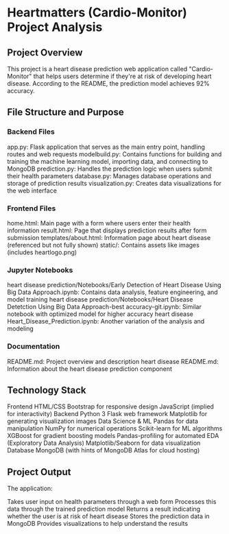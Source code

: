 # Heartmatters (Cardio-Monitor) Project Analysis

## Project Overview

This project is a heart disease prediction web application called "Cardio-Monitor" that helps users determine if they're at risk of developing heart disease. According to the README, the prediction model achieves 92% accuracy.

## File Structure and Purpose

### Backend Files

app.py: Flask application that serves as the main entry point, handling routes and web requests
modelbuild.py: Contains functions for building and training the machine learning model, importing data, and connecting to MongoDB
prediction.py: Handles the prediction logic when users submit their health parameters
database.py: Manages database operations and storage of prediction results
visualization.py: Creates data visualizations for the web interface

### Frontend Files

home.html: Main page with a form where users enter their health information
result.html: Page that displays prediction results after form submission
templates/about.html: Information page about heart disease (referenced but not fully shown)
static/: Contains assets like images (includes heartlogo.png)

### Jupyter Notebooks

heart disease prediction/Notebooks/Early Detection of Heart Disease Using Big Data Approach.ipynb: Contains data analysis, feature engineering, and model training
heart disease prediction/Notebooks/Heart Disease Detetction Using Big Data Approach-best accuracy-git.ipynb: Similar notebook with optimized model for higher accuracy
heart disease Heart_Disease_Prediction.ipynb: Another variation of the analysis and modeling

### Documentation

README.md: Project overview and description
heart disease README.md: Information about the heart disease prediction component

## Technology Stack

Frontend
HTML/CSS
Bootstrap for responsive design
JavaScript (implied for interactivity)
Backend
Python 3
Flask web framework
Matplotlib for generating visualization images
Data Science & ML
Pandas for data manipulation
NumPy for numerical operations
Scikit-learn for ML algorithms
XGBoost for gradient boosting models
Pandas-profiling for automated EDA (Exploratory Data Analysis)
Matplotlib/Seaborn for data visualization
Database
MongoDB (with hints of MongoDB Atlas for cloud hosting)

## Project Output

The application:

Takes user input on health parameters through a web form
Processes this data through the trained prediction model
Returns a result indicating whether the user is at risk of heart disease
Stores the prediction data in MongoDB
Provides visualizations to help understand the results

